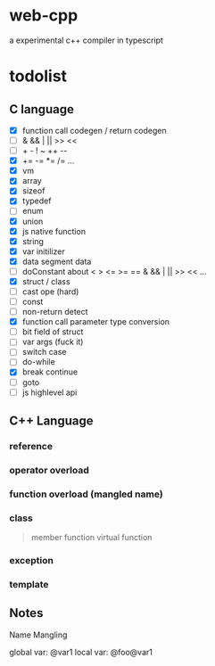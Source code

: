 # web-cpp
a experimental c++ compiler in typescript


# todolist

## C language

- [X] function call codegen / return codegen
- [ ] & && | || >> <<
- [ ] \+ \- ! ~ ++ --
- [X] += -= *= /= ...
- [X] vm
- [X] array
- [X] sizeof
- [X] typedef
- [ ] enum
- [X] union
- [X] js native function
- [X] string
- [X] var initilizer
- [X] data segment data
- [ ] doConstant about < > <= >= == & && | || >> << ...
- [X] struct / class
- [ ] cast ope (hard)
- [ ] const
- [ ] non-return detect
- [X] function call parameter type conversion
- [ ] bit field of struct
- [ ] var args (fuck it)
- [ ] switch case
- [ ] do-while
- [X] break continue
- [ ] goto
- [ ] js highlevel api
## C++ Language

### reference
### operator overload
### function overload (mangled name)
### class
> member function
> virtual function
### exception
### template


## Notes

Name Mangling

global var: @var1
local var:  @foo@var1

